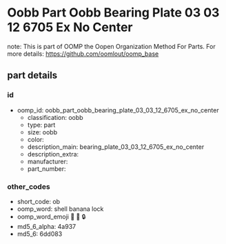# Oobb Part Oobb Bearing Plate 03 03 12 6705 Ex No Center  

note: This is part of OOMP the Oopen Organization Method For Parts. For more details: https://github.com/oomlout/oomp_base

##  part details





### id
* oomp_id: oobb_part_oobb_bearing_plate_03_03_12_6705_ex_no_center
  * classification: oobb
  * type: part
  * size: oobb
  * color: 
  * description_main: bearing_plate_03_03_12_6705_ex_no_center
  * description_extra: 
  * manufacturer: 
  * part_number: 

### other_codes
* short_code: ob
* oomp_word: shell banana lock
* oomp_word_emoji :shell: :banana: :lock:
* md5_6_alpha: 4a937
* md5_6: 6dd083